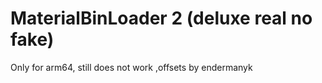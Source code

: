 # MaterialBinLoader 2 (deluxe real no fake)
Only for arm64, still does not work
,offsets by endermanyk
